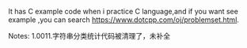 It has C example code when i practice C language,and if you want see example ,you can search https://www.dotcpp.com/oj/problemset.html. 

Notes:
1.0011.字符串分类统计代码被清理了，未补全
